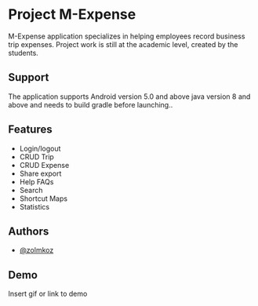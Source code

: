 
# Project M-Expense

M-Expense application specializes in helping employees record business trip expenses. Project work is still at the academic level, created by the students.


## Support

The application supports Android version 5.0 and above java version 8 and above and needs to build gradle before launching..




## Features

- Login/logout
- CRUD Trip
- CRUD Expense
- Share export
- Help FAQs
- Search
- Shortcut Maps
- Statistics


## Authors

- [@zolmkoz](https://github.com/zolmkoz)


## Demo

Insert gif or link to demo

